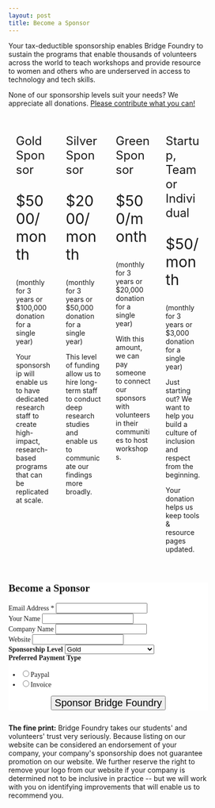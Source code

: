 ```yaml
---
layout: post
title: Become a Sponsor
---
```



<style type="text/css">
* {
    box-sizing: border-box;
}

/* Create four equal columns that floats next to each other */
.column {
    float: left;
    width: 25%;
    padding:15px;
}

/* Clear floats after the columns */
.row:after {
    content: "";
    display: table;
    clear: both;
}

/* Responsive layout - makes the four columns stack on top of each other instead of next to each other */
@media screen and (max-width: 600px) {
    .column {
        width: 100%;
    }
    
}

.sponsor { font-size: 24px; }

.sponsoramt { font-size: 30px; }

.sponsoramtdetail { font-size: 14px; }

.thefineprint { font-size: 14px; padding-bottom:10pt }
</style>


Your tax-deductible sponsorship enables Bridge Foundry to sustain the programs that enable thousands of volunteers across the world to teach workshops and provide resource to women and others who are underserved in access to technology and tech skills.

None of our sponsorship levels suit your needs? We appreciate all donations. <a href="/donate.html">Please contribute what you can!</a>


<div class="row">
  <div class="column">
<p class="sponsor">Gold Sponsor</p>
<p class="sponsoramt">$5000/month</p>
<p class ="sponsoramtdetail">(monthly for 3 years or $100,000 donation for a single year)</p>
Your sponsorship will enable us to have dedicated research staff to create high-impact, research-based programs that can be replicated at scale.
</div>
  <div class="column">
<p class="sponsor">Silver Sponsor</p>
<p class="sponsoramt">$2000/month</p>
<p class ="sponsoramtdetail">(monthly for 3 years or $50,000 donation for a single year)</p>
This level of funding allow us to hire long-term staff to conduct deep research studies and enable us to communicate our findings more broadly.  
  </div>
  <div class="column">
<p class="sponsor">Green Sponsor</p>
<p class="sponsoramt">$500/month</p>
<p class ="sponsoramtdetail">(monthly for 3 years or $20,000 donation for a single year)</p>
With this amount, we can pay someone to connect our sponsors with volunteers in their communities to host workshops. 
  </div> 
  <div class="column">
  <p class="sponsor">  Startup, Team or Individual </p>
<p class="sponsoramt">$50/month</p>
<p class ="sponsoramtdetail">(monthly for 3 years or $3,000 donation for a single year)</p>
<p>Just starting out? We want to help you build a culture of inclusion and respect from the beginning. </p>
<p>Your donation helps us keep tools &amp; resource pages updated. </p>
  </div>
</div>

<!-- Begin Mailchimp Signup Form -->
<link href="//cdn-images.mailchimp.com/embedcode/classic-10_7.css" rel="stylesheet" type="text/css">
<style type="text/css">
	#mc_embed_signup{background:#fff; clear:left; font-family:Alegreya; font-size:14px; margin-left: auto; margin-right: auto; margin-bottom:20pt;}
    #mc_embed_signup .button {font-size:20px;}
    #mc_embed_signup .clear {clear: both; text-align: center;
        }
        
    .mc-field-group { max-width: 600px; }
	/* Add your own Mailchimp form style overrides in your site stylesheet or in this style block.
	   We recommend moving this block and the preceding CSS link to the HEAD of your HTML file. */
</style>
<div id="mc_embed_signup">
<form action="https://bridgefoundry.us14.list-manage.com/subscribe/post?u=f13701aada36c410d652e64c8&amp;id=cea9503d0a" method="post" id="mc-embedded-subscribe-form" name="mc-embedded-subscribe-form" class="validate" target="_blank" novalidate>
    <div id="mc_embed_signup_scroll">
	<h2>Become a Sponsor</h2>
<div class="mc-field-group">
	<label for="mce-EMAIL">Email Address  <span class="asterisk">*</span>
</label>
	<input type="email" value="" name="EMAIL" class="required email" id="mce-EMAIL">
</div>
<div class="mc-field-group">
	<label for="mce-NAME">Your Name </label>
	<input type="text" value="" name="NAME" class="" id="mce-NAME">
</div>
<div class="mc-field-group">
	<label for="mce-COMPANY">Company Name </label>
	<input type="text" value="" name="COMPANY" class="" id="mce-COMPANY">
</div>
<div class="mc-field-group">
	<label for="mce-MMERGE7">Website </label>
	<input type="url" value="" name="MMERGE7" class=" url" id="mce-MMERGE7">
</div>
<div class="mc-field-group input-group">
    <strong>Sponsorship Level </strong>
    <select name="SPONSORLEV">
    <option value="Gold" id="mce-SPONSORLEV-0">Gold</option>
    <option value="Silver" id="mce-SPONSORLEV-1">Silver</option>
    <option value="Green" id="mce-SPONSORLEV-2">Green</option>
    <option value="Startup" id="mce-SPONSORLEV-3">Startup, Individual or Team</option>
    </select>
    
<!--    
    <ul><li><input type="radio" value="Gold" name="SPONSORLEV" id="mce-SPONSORLEV-0"><label for="mce-SPONSORLEV-0">Gold</label></li>
<li><input type="radio" value="Silver" name="SPONSORLEV" id="mce-SPONSORLEV-1"><label for="mce-SPONSORLEV-1">Silver</label></li>
<li><input type="radio" value="Green" name="SPONSORLEV" id="mce-SPONSORLEV-2"><label for="mce-SPONSORLEV-2">Green</label></li>
<li><input type="radio" value="Startup, Individual or Team" name="SPONSORLEV" id="mce-SPONSORLEV-3"><label for="mce-SPONSORLEV-3">Startup, Individual or Team</label></li>
</ul>
-->
</div>
<div class="mc-field-group input-group">
    <strong>Preferred Payment Type </strong>
    <ul><li><input type="radio" value="Paypal" name="SPONSORPAY" id="mce-SPONSORPAY-0"><label for="mce-SPONSORPAY-0">Paypal</label></li>
<li><input type="radio" value="Invoice" name="SPONSORPAY" id="mce-SPONSORPAY-1"><label for="mce-SPONSORPAY-1">Invoice</label></li>
</ul>
</div>
	<div id="mce-responses" class="clear">
		<div class="response" id="mce-error-response" style="display:none"></div>
		<div class="response" id="mce-success-response" style="display:none"></div>
	</div>    <!-- real people should not fill this in and expect good things - do not remove this or risk form bot signups-->
   <div style="position: absolute; left: -5000px;" aria-hidden="true"><input type="text" name="b_f13701aada36c410d652e64c8_cea9503d0a" tabindex="-1" value=""></div>
    <div class="clear"><input type="submit" value="Sponsor Bridge Foundry" name="subscribe" id="mc-embedded-subscribe" class="button"></div>
    </div>
</form>
</div>
<script type='text/javascript' src='//s3.amazonaws.com/downloads.mailchimp.com/js/mc-validate.js'></script><script type='text/javascript'>(function($) {window.fnames = new Array(); window.ftypes = new Array();fnames[0]='EMAIL';ftypes[0]='email';fnames[5]='NAME';ftypes[5]='text';fnames[6]='COMPANY';ftypes[6]='text';fnames[7]='MMERGE7';ftypes[7]='url';fnames[1]='FNAME';ftypes[1]='text';fnames[2]='LNAME';ftypes[2]='text';fnames[3]='ADDRESS';ftypes[3]='address';fnames[4]='PHONE';ftypes[4]='phone';fnames[8]='SPONSOR';ftypes[8]='text';fnames[9]='SPONSORLEV';ftypes[9]='radio';fnames[10]='SPONSORPAY';ftypes[10]='radio';}(jQuery));var $mcj = jQuery.noConflict(true);</script>
<!--End mc_embed_signup-->
<div class="thefineprint">

<b>The fine print:</b>  Bridge Foundry takes our students' and volunteers' trust very seriously.  Because listing on our website can be considered an endorsement of your company,  your company's sponsorship  does not guarantee promotion on our website. We further reserve the right to remove your logo from our website if your company is determined not to be inclusive in practice -- but we will work with you on identifying improvements that will enable us to recommend you. 

</div>
